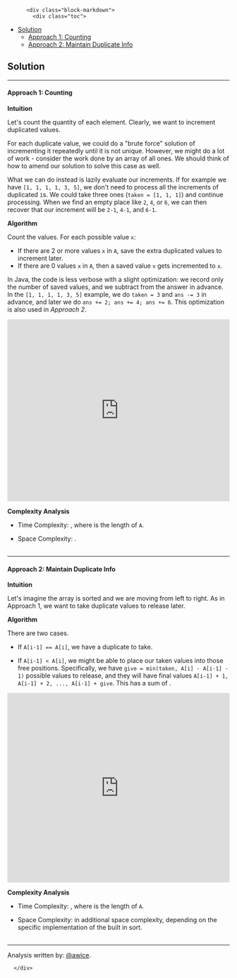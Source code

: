 <div class="article-body">
        
          <div class="block-markdown">
            <div class="toc">
<ul>
<li><a href="#solution">Solution</a><ul>
<li><a href="#approach-1-counting">Approach 1: Counting</a></li>
<li><a href="#approach-2-maintain-duplicate-info">Approach 2: Maintain Duplicate Info</a></li>
</ul>
</li>
</ul>
</div>
<h2 id="solution">Solution</h2>
<hr>
<h4 id="approach-1-counting">Approach 1: Counting</h4>
<p><strong>Intuition</strong></p>
<p>Let's count the quantity of each element.  Clearly, we want to increment duplicated values.</p>
<p>For each duplicate value, we could do a "brute force" solution of incrementing it repeatedly until it is not unique.  However, we might do a lot of work - consider the work done by an array of all ones.  We should think of how to amend our solution to solve this case as well.</p>
<p>What we can do instead is lazily evaluate our increments.  If for example we have <code>[1, 1, 1, 1, 3, 5]</code>, we don't need to process all the increments of duplicated <code>1</code>s.  We could take three ones (<code>taken = [1, 1, 1]</code>) and continue processing.  When we find an empty place like <code>2</code>, <code>4</code>, or <code>6</code>, we can then recover that our increment will be <code>2-1</code>, <code>4-1</code>, and <code>6-1</code>.</p>
<p><strong>Algorithm</strong></p>
<p>Count the values.  For each possible value <code>x</code>:</p>
<ul>
<li>If there are 2 or more values <code>x</code> in <code>A</code>, save the extra duplicated values to increment later.</li>
<li>If there are 0 values <code>x</code> in <code>A</code>, then a saved value <code>v</code> gets incremented to <code>x</code>.</li>
</ul>
<p>In Java, the code is less verbose with a slight optimization:  we record only the number of saved values, and we subtract from the answer in advance.  In the <code>[1, 1, 1, 1, 3, 5]</code> example, we do <code>taken = 3</code> and <code>ans -= 3</code> in advance, and later we do <code>ans += 2; ans += 4; ans += 6</code>.  This optimization is also used in <em>Approach 2</em>.</p>
<iframe src="https://leetcode.com/playground/hDLTpYAB/shared" frameborder="0" width="100%" height="412" name="hDLTpYAB"></iframe>

<p><strong>Complexity Analysis</strong></p>
<ul>
<li>
<p>Time Complexity:  <script type="math/tex; mode=display">O(N)</script>, where <script type="math/tex; mode=display">N</script> is the length of <code>A</code>.</p>
</li>
<li>
<p>Space Complexity:  <script type="math/tex; mode=display">O(N)</script>.
<br>
<br></p>
</li>
</ul>
<hr>
<h4 id="approach-2-maintain-duplicate-info">Approach 2: Maintain Duplicate Info</h4>
<p><strong>Intuition</strong></p>
<p>Let's imagine the array is sorted and we are moving from left to right.  As in Approach 1, we want to take duplicate values to release later.</p>
<p><strong>Algorithm</strong></p>
<p>There are two cases.</p>
<ul>
<li>
<p>If <code>A[i-1] == A[i]</code>, we have a duplicate to take.</p>
</li>
<li>
<p>If <code>A[i-1] &lt; A[i]</code>, we might be able to place our taken values into those free positions.  Specifically, we have <code>give = min(taken, A[i] - A[i-1] - 1)</code> possible values to release, and they will have final values <code>A[i-1] + 1, A[i-1] + 2, ..., A[i-1] + give</code>.  This has a sum of <script type="math/tex; mode=display">A[i-1] * \text{give} + (\sum_{k=1}^{give})</script>.</p>
</li>
</ul>
<iframe src="https://leetcode.com/playground/P7fCXnrT/shared" frameborder="0" width="100%" height="429" name="P7fCXnrT"></iframe>

<p><strong>Complexity Analysis</strong></p>
<ul>
<li>
<p>Time Complexity:  <script type="math/tex; mode=display">O(N\log N)</script>, where <script type="math/tex; mode=display">N</script> is the length of <code>A</code>.</p>
</li>
<li>
<p>Space Complexity:  <script type="math/tex; mode=display">O(N)</script> in additional space complexity, depending on the specific implementation of the built in sort.
<br>
<br></p>
</li>
</ul>
<hr>
<p>Analysis written by: <a href="https://leetcode.com/awice">@awice</a>.</p>
          </div>
        
      </div>